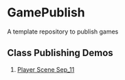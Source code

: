 # GamePublish
A template repository to publish games

## Class Publishing Demos

1. [Player Scene Sep_11](Player_Scene_911/)

